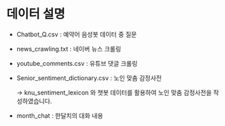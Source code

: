 # 데이터 설명

- Chatbot_Q.csv  :  예약어 음성봇 데이터 중 질문

- news_crawling.txt : 네이버 뉴스 크롤링

- youtube_comments.csv : 유튜브 댓글 크롤링

- Senior_sentiment_dictionary.csv : 노인 맞춤 감정사전 

  -> knu_sentiment_lexicon 와 챗봇 데이터를 활용하여 노인 맞춤 감정사전을 작성하였습니다.
  
- month_chat : 한달치의 대화 내용